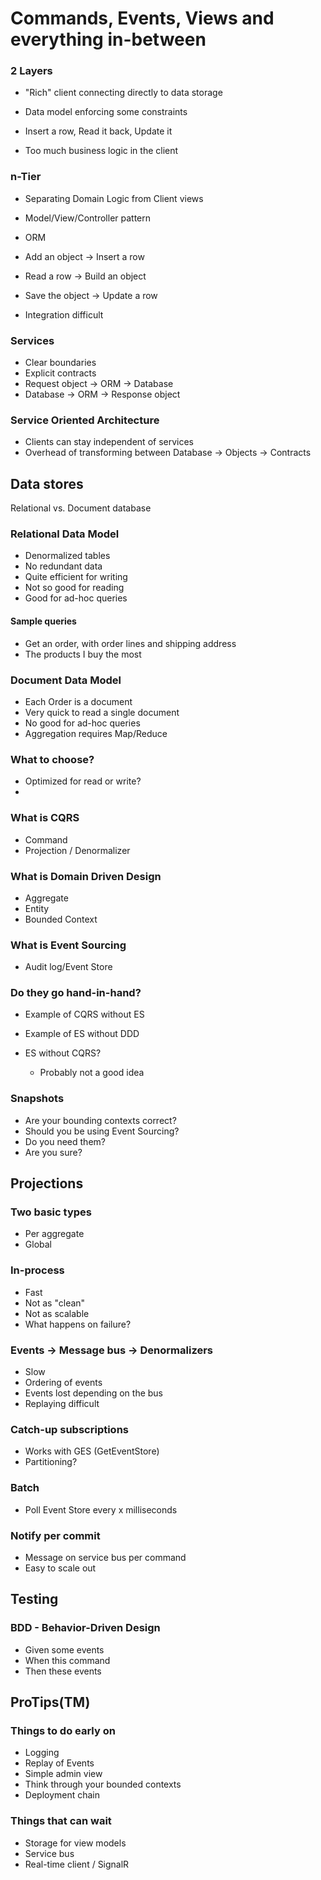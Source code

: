 Commands, Events, Views and everything in-between
=================================================


### 2 Layers
 - "Rich" client connecting directly to data storage
 - Data model enforcing some constraints
 - Insert a row, Read it back, Update it

 - Too much business logic in the client


### n-Tier
 - Separating Domain Logic from Client views
 - Model/View/Controller pattern
 - ORM
 - Add an object -> Insert a row
 - Read a row -> Build an object
 - Save the object -> Update a row

 - Integration difficult


### Services
 - Clear boundaries
 - Explicit contracts
 - Request object -> ORM -> Database
 - Database -> ORM -> Response object

### Service Oriented Architecture
 - Clients can stay independent of services
 - Overhead of transforming between Database -> Objects -> Contracts


Data stores
-----------
Relational vs. Document database

### Relational Data Model
 - Denormalized tables
 - No redundant data
 - Quite efficient for writing
 - Not so good for reading
 - Good for ad-hoc queries

#### Sample queries
 - Get an order, with order lines and shipping address
 - The products I buy the most

 ### Document Data Model
  - Each Order is a document
  - Very quick to read a single document
  - No good for ad-hoc queries
  - Aggregation requires Map/Reduce

 ### What to choose?
  - Optimized for read or write?
  - 

### What is CQRS
 - Command
 - Projection / Denormalizer


### What is Domain Driven Design
 - Aggregate
 - Entity
 - Bounded Context


### What is Event Sourcing
 - Audit log/Event Store


### Do they go hand-in-hand?
 - Example of CQRS without ES

 - Example of ES without DDD

 - ES without CQRS?
   * Probably not a good idea


### Snapshots
 - Are your bounding contexts correct?
 - Should you be using Event Sourcing?
 - Do you need them?
 - Are you sure?


Projections
-----------

### Two basic types
 - Per aggregate
 - Global


### In-process
 - Fast
 - Not as "clean"
 - Not as scalable
 - What happens on failure?


### Events -> Message bus -> Denormalizers 
 - Slow
 - Ordering of events
 - Events lost depending on the bus
 - Replaying difficult


### Catch-up subscriptions
 - Works with GES (GetEventStore)
 - Partitioning?

### Batch
 - Poll Event Store every x milliseconds

### Notify per commit
 - Message on service bus per command
 - Easy to scale out


Testing
-------

### BDD - Behavior-Driven Design

 - Given some events
 - When this command
 - Then these events 


ProTips(TM)
-----------

### Things to do early on

 - Logging
 - Replay of Events
 - Simple admin view
 - Think through your bounded contexts
 - Deployment chain


### Things that can wait
	
 - Storage for view models
 - Service bus
 - Real-time client / SignalR



